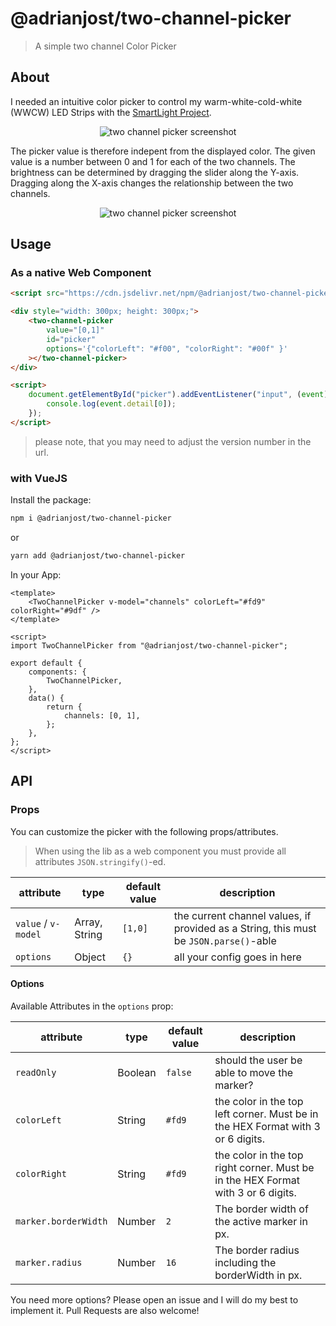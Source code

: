 # @adrianjost/two-channel-picker

> A simple two channel Color Picker

## About

I needed an intuitive color picker to control my warm-white-cold-white (WWCW) LED Strips with the [SmartLight Project](https://github.com/adrianjost/SmartLight-Web-Client).

<p align="center">
  <img src="https://raw.githubusercontent.com/adrianjost/two-channel-picker/master/docs/img/screenshot.png" alt="two channel picker screenshot" style="max-width: 300px;">
</p>

The picker value is therefore indepent from the displayed color. The given value is a number between 0 and 1 for each of the two channels. The brightness can be determined by dragging the slider along the Y-axis. Dragging along the X-axis changes the relationship between the two channels.

<p align="center">
  <img src="https://raw.githubusercontent.com/adrianjost/two-channel-picker/master/docs/img/values.png" align="center" alt="two channel picker screenshot" style="max-width: 500px;">
</p>

## Usage

### As a native Web Component

```html
<script src="https://cdn.jsdelivr.net/npm/@adrianjost/two-channel-picker@0.3.1/dist/wc/two-channel-picker.min.js"></script>

<div style="width: 300px; height: 300px;">
	<two-channel-picker
		value="[0,1]"
		id="picker"
		options='{"colorLeft": "#f00", "colorRight": "#00f" }'
	></two-channel-picker>
</div>

<script>
	document.getElementById("picker").addEventListener("input", (event) => {
		console.log(event.detail[0]);
	});
</script>
```

> please note, that you may need to adjust the version number in the url.

### with VueJS

Install the package:

```bash
npm i @adrianjost/two-channel-picker
```

or

```bash
yarn add @adrianjost/two-channel-picker
```

In your App:

```vue
<template>
	<TwoChannelPicker v-model="channels" colorLeft="#fd9" colorRight="#9df" />
</template>

<script>
import TwoChannelPicker from "@adrianjost/two-channel-picker";

export default {
	components: {
		TwoChannelPicker,
	},
	data() {
		return {
			channels: [0, 1],
		};
	},
};
</script>
```

## API

### Props

You can customize the picker with the following props/attributes.

> When using the lib as a web component you must provide all attributes `JSON.stringify()`-ed.

| attribute | type | default value | description |
| --- | --- | --- | --- |
| `value` / `v-model` | Array, String | `[1,0]` | the current channel values, if provided as a String, this must be `JSON.parse()`-able |
| `options` | Object | `{}` | all your config goes in here |

#### Options

Available Attributes in the `options` prop:

| attribute | type | default value | description |
| --- | --- | --- | --- |
| `readOnly` | Boolean | `false` | should the user be able to move the marker? |
| `colorLeft` | String | `#fd9` | the color in the top left corner. Must be in the HEX Format with 3 or 6 digits. |
| `colorRight` | String | `#fd9` | the color in the top right corner. Must be in the HEX Format with 3 or 6 digits. |
| `marker.borderWidth` | Number | `2` | The border width of the active marker in px. |
| `marker.radius` | Number | `16` | The border radius including the borderWidth in px. |

You need more options? Please open an issue and I will do my best to implement it. Pull Requests are also welcome!

